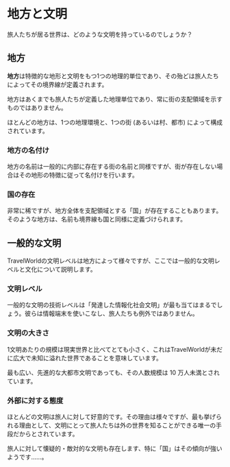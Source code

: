 # 地方と文明

旅人たちが居る世界は、どのような文明を持っているのでしょうか？

## 地方

**地方**は特徴的な地形と文明をもつ1つの地理的単位であり、その殆どは旅人たちによってその境界線が定義されます。

地方はあくまでも旅人たちが定義した地理単位であり、常に街の支配領域を示すものではありません。

ほとんどの地方は、1つの地理環境と、1つの街 (あるいは村、都市) によって構成されています。

### 地方の名付け

地方の名前は一般的に内部に存在する街の名前と同様ですが、街が存在しない場合はその地形の特徴に従って名付けを行います。

### 国の存在

非常に稀ですが、地方全体を支配領域とする「国」が存在することもあります。そのような地方は、名前も境界線も国と同様に定義づけられます。

## 一般的な文明

TravelWorldの文明レベルは地方によって様々ですが、ここでは一般的な文明レベルと文化について説明します。

### 文明レベル

一般的な文明の技術レベルは「発達した情報化社会文明」が最も当てはまるでしょう。彼らは情報端末を使いこなし、旅人たちも例外ではありません。

### 文明の大きさ

1文明あたりの規模は現実世界と比べてとても小さく、これはTravelWorldが未だに広大で未知に溢れた世界であることを意味しています。

最も広い、先進的な大都市文明であっても、その人数規模は 10 万人未満とされています。

### 外部に対する態度

ほとんどの文明は旅人に対して好意的です。その理由は様々ですが、最も挙げられる理由として、文明にとって旅人たちは外の世界を知ることができる唯一の手段だからとされています。

旅人に対して懐疑的・敵対的な文明も存在します、特に「国」はその傾向が強いようです……。
